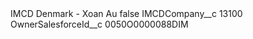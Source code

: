 <?xml version="1.0" encoding="UTF-8"?>
<CustomMetadata xmlns="http://soap.sforce.com/2006/04/metadata" xmlns:xsi="http://www.w3.org/2001/XMLSchema-instance" xmlns:xsd="http://www.w3.org/2001/XMLSchema">
    <label>IMCD Denmark - Xoan Au</label>
    <protected>false</protected>
    <values>
        <field>IMCDCompany__c</field>
        <value xsi:type="xsd:string">13100</value>
    </values>
    <values>
        <field>OwnerSalesforceId__c</field>
        <value xsi:type="xsd:string">0050O0000088DIM</value>
    </values>
</CustomMetadata>
